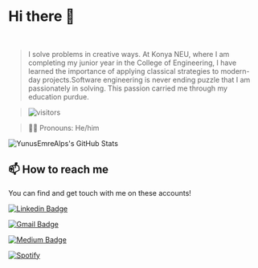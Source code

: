 # Hi there 👋
<br/>

> I solve problems in creative ways. At Konya NEU, where I am completing my junior year in the College of Engineering, I have learned the importance of applying classical strategies to modern-day projects.Software engineering is never ending puzzle that I am passionately in solving. This passion carried me through my education purdue.

> ![visitors](https://img.shields.io/badge/dynamic/json?color=informational&label=visitor%20count&query=value&url=https%3A%2F%2Fapi.countapi.xyz%2Fhit%2FYunusEmreAlps.YunusEmreAlps%2Freadme)

> 🙋‍♂️ Pronouns: He/him

![YunusEmreAlps's GitHub Stats](https://github-readme-stats.vercel.app/api?username=YunusEmreAlps&show_icons=true)

## 📫 How to reach me

You can find and get touch with me on these accounts!

[![Linkedin Badge](https://img.shields.io/badge/YunusEmreAlpu-follow%20on%20linkedin-blue?style=for-the-badge&logo=linkedin)](https://www.linkedin.com/in/yunus-emre-alpu-5b1496151/?originalSubdomain=tr)

[![Gmail Badge](https://img.shields.io/badge/YunusEmreAlpu-Contact%20me%20gmail-red?style=for-the-badge&logo=gmail)](mailto:yunus192alpu@gmail.com)

[![Medium Badge](https://img.shields.io/badge/YunusEmreAlpu-follow%20on%20medium-green?style=for-the-badge&logo=medium)](https://medium.com/@yunus192alpu)

[![Spotify](https://novatorem-yunusemrealps.vercel.app/api/spotify)](https://open.spotify.com/user/3z2nblq2ivgg0nicbqsn2d?si=liyl_jkjsx2ruqks3p50kg)
